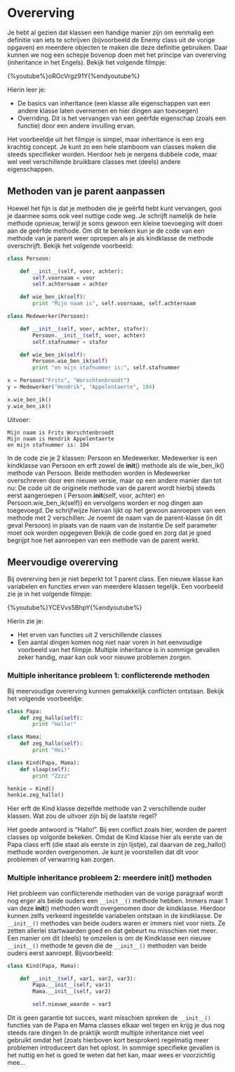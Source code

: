 # Overerving

Je hebt al gezien dat klassen een handige manier zijn om eenmalig een definitie van iets te schrijven (bijvoorbeeld de Enemy class uit de vorige opgaven) en meerdere objecten te maken die deze definitie gebruiken. Daar kunnen we nog een schepje bovenop doen met het principe van overerving (inheritance in het Engels). Bekijk het volgende filmpje:

{%youtube%}oROcVrgz91Y{%endyoutube%}

Hierin leer je:
* De basics van inheritance (een klasse alle eigenschappen van een andere klasse laten overnemen en hier dingen aan toevoegen)
* Overriding. Dit is het vervangen van een geërfde eigenschap (zoals een functie) door een andere invulling ervan.

Het voorbeeldje uit het filmpje is simpel, maar inheritance is een erg krachtig concept. Je kunt zo een hele stamboom van classes maken die steeds specifieker worden. Hierdoor heb je nergens dubbele code, maar wel veel verschillende bruikbare classes met (deels) andere eigenschappen.

## Methoden van je parent aanpassen

Hoewel het fijn is dat je methoden die je geërfd hebt kunt vervangen, gooi je daarmee soms ook veel nuttige code weg. Je schrijft namelijk de hele methode opnieuw, terwijl je soms gewoon een kleine toevoeging wilt doen aan de geërfde methode.
Om dit te bereiken kun je de code van een methode van je parent weer oproepen als je als kindklasse de methode overschrijft.
Bekijk het volgende voorbeeld:

```Python
class Persoon:

    def __init__(self, voor, achter):
        self.voornaam = voor
        self.achternaam = achter

    def wie_ben_ik(self):
        print "Mijn naam is", self.voornaam, self.achternaam

class Medewerker(Persoon):

    def __init__(self, voor, achter, stafnr):
        Persoon.__init__(self, voor, achter)
        self.stafnummer = stafnr

    def wie_ben_ik(self):
        Persoon.wie_ben_ik(self)
        print "en mijn stafnummer is:", self.stafnummer

x = Persoon("Frits", "Worschtenbroodt")
y = Medewerker("Hendrik", "Appelentaerte", 104)

x.wie_ben_ik()
y.wie_ben_ik()
```

Uitvoer:
```
Mijn naam is Frits Worschtenbroodt
Mijn naam is Hendrik Appelentaerte
en mijn stafnummer is: 104
```

In de code zie je 2 klassen: Persoon en Medewerker.  Medewerker is een kindklasse van Persoon en erft zowel de __init__() methode als de wie_ben_ik() methode van Persoon.
Beide methoden worden in Medewerker overschreven door een nieuwe versie, maar op een andere manier dan tot nu: De code uit de originele methode van de parent wordt hierbij steeds eerst aangeroepen ( Persoon.__init__(self, voor, achter) en Persoon.wie_ben_ik(self)) en vervolgens worden er nog dingen aan toegevoegd. De schrijfwijze hiervan lijkt op het gewoon aanroepen van een methode met 2 verschillen:
Je noemt de naam van de parent-klasse (in dit geval Persoon) in plaats van de naam van de instantie
De self parameter moet ook worden opgegeven
Bekijk de code goed en zorg dat je goed begrijpt hoe het aanroepen van een methode van de parent werkt.

## Meervoudige overerving
Bij overerving ben je niet beperkt tot 1 parent class. Een nieuwe klasse kan variabelen en functies erven van meerdere klassen tegelijk. Een voorbeeld zie je in het volgende filmpje:

{%youtube%}YCEVvs5BhpY{%endyoutube%}

Hierin zie je:
* Het erven van functies uit 2 verschillende classes
* Een aantal dingen komen nog niet naar voren in het eenvoudige voorbeeld van het filmpje. Multiple inheritance is in sommige gevallen zeker handig, maar kan ook voor nieuwe problemen zorgen.

### Multiple inheritance probleem 1: conflicterende methoden
Bij meervoudige overerving kunnen gemakkelijk conflicten ontstaan. Bekijk het volgende voorbeeldje:

```python
class Papa:
	def zeg_hallo(self):
		print "Hallo!"

class Mama:
	def zeg_hallo(self):
		print "Hoi!"

class Kind(Papa, Mama):
	def slaap(self):
		print "Zzzz"

henkie = Kind()
henkie.zeg_hallo()
```

Hier erft de Kind klasse dezelfde methode van 2 verschillende ouder klassen. Wat zou de uitvoer zijn bij de laatste regel?

Het goede antwoord is “Hallo!”. Bij een conflict zoals hier, worden de parent classes op volgorde bekeken. Omdat de Kind klasse hier als eerste van de Papa class erft (die staat als eerste in zijn lijstje), zal daarvan de zeg_hallo() methode worden overgenomen. Je kunt je voorstellen dat dit voor problemen of verwarring kan zorgen.

### Multiple inheritance probleem 2: meerdere __init__() methoden
Het probleem van conflicterende methoden van de vorige paragraaf wordt nog erger als beide ouders een ```__init__()``` methode hebben. Immers maar 1 van deze __init__() methoden wordt overgenomen door de kindklasse. Hierdoor kunnen zelfs verkeerd ingestelde variabelen ontstaan in de kindklasse. De ```__init__()``` methodes van beide ouders waren er immers niet voor niets. Ze zetten allerlei startwaarden goed en dat gebeurt nu misschien niet meer.
Een manier om dit (deels) te omzeilen is om de Kindklasse een nieuwe ```__init__()``` methode te geven die de ```__init__()``` methoden van beide ouders eerst aanroept. Bijvoorbeeld:

```python
class Kind(Papa, Mama):

    def __init__(self, var1, var2, var3):
        Papa.__init__(self, var1)
        Mama.__init__(self, var2)

        self.nieuwe_waarde = var3
```

Dit is geen garantie tot succes, want misschien spreken de ```__init__()``` functies van de Papa en Mama classes elkaar wel tegen en krijg je dus nog steeds rare dingen
In de praktijk wordt multiple inheritance niet veel gebruikt omdat het (zoals hierboven kort besproken) regelmatig meer problemen introduceert dan het oplost. In sommige specifieke gevallen is het nuttig en het is goed te weten dat het kan, maar wees er voorzichtig mee…
